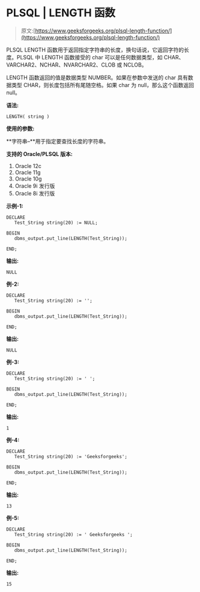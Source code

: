 # PLSQL | LENGTH 函数

> 原文:[https://www.geeksforgeeks.org/plsql-length-function/](https://www.geeksforgeeks.org/plsql-length-function/)

PLSQL LENGTH 函数用于返回指定字符串的长度，换句话说，它返回字符的长度。PLSQL 中 LENGTH 函数接受的 char 可以是任何数据类型，如 CHAR、VARCHAR2、NCHAR、NVARCHAR2、CLOB 或 NCLOB。

LENGTH 函数返回的值是数据类型 NUMBER。如果在参数中发送的 char 具有数据类型 CHAR，则长度包括所有尾随空格。如果 char 为 null，那么这个函数返回 null。

**语法:**

```
LENGTH( string )
```

**使用的参数:**

**字符串–**用于指定要查找长度的字符串。

**支持的 Oracle/PLSQL 版本:**

1.  Oracle 12c
2.  Oracle 11g
3.  Oracle 10g
4.  Oracle 9i 发行版
5.  Oracle 8i 发行版

**示例-1:**

```
DECLARE 
   Test_String string(20) := NULL;

BEGIN 
   dbms_output.put_line(LENGTH(Test_String)); 

END;    
```

**输出:**

```
NULL 
```

**例-2:**

```
DECLARE 
   Test_String string(20) := '';

BEGIN 
   dbms_output.put_line(LENGTH(Test_String)); 

END;    
```

**输出:**

```
NULL 
```

**例-3:**

```
DECLARE 
   Test_String string(20) := ' ';

BEGIN 
   dbms_output.put_line(LENGTH(Test_String)); 

END;    
```

**输出:**

```
1 
```

**例-4:**

```
DECLARE 
   Test_String string(20) := 'Geeksforgeeks';

BEGIN 
   dbms_output.put_line(LENGTH(Test_String)); 

END;     
```

**输出:**

```
13 
```

**例-5:**

```
DECLARE 
   Test_String string(20) := ' Geeksforgeeks ';

BEGIN 
   dbms_output.put_line(LENGTH(Test_String)); 

END;     
```

**输出:**

```
15 
```